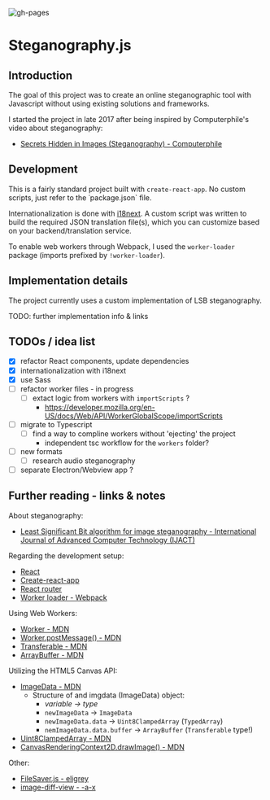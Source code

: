 ![gh-pages](https://github.com/thavixt/steganography-js-react/workflows/gh-pages/badge.svg)

# Steganography.js

## Introduction

The goal of this project was to create an online steganographic tool with Javascript without using existing solutions and frameworks.

I started the project in late 2017 after being inspired by Computerphile's video about steganography:
* [Secrets Hidden in Images (Steganography) - Computerphile](https://www.youtube.com/watch?v=TWEXCYQKyDc)

## Development

This is a fairly standard project built with `create-react-app`. No custom scripts, just refer to the ˙package.json` file.

Internationalization is done with [i18next](https://www.i18next.com/). A custom script was written to build the required JSON translation file(s), which you can customize based on your backend/translation service.

To enable web workers through Webpack, I used the `worker-loader` package (imports prefixed by `!worker-loader`).

## Implementation details

The project currently uses a custom implementation of LSB steganography.

TODO: further implementation info & links

## TODOs / idea list

- [x] refactor React components, update dependencies
- [x] internationalization with i18next
- [x] use Sass
- [ ] refactor worker files - in progress
  - [ ] extact logic from workers with `importScripts` ?
    - https://developer.mozilla.org/en-US/docs/Web/API/WorkerGlobalScope/importScripts
- [ ] migrate to Typescript
  - [ ] find a way to compline workers without 'ejecting' the project
    - independent tsc workflow for the `workers` folder?
- [ ] new formats
    - [ ] research audio steganography
- [ ] separate Electron/Webview app ?

## Further reading - links & notes

About steganography:
* [Least Significant Bit algorithm for image steganography - International Journal of Advanced Computer Technology (IJACT)](http://ijact.org/volume3issue4/IJ0340004.pdf)

Regarding the development setup:
* [React](https://reactjs.org/docs/hello-world.html)
* [Create-react-app](https://github.com/facebookincubator/create-react-app)
* [React router](https://reacttraining.com/react-router/web/guides/quick-start)
* [Worker loader - Webpack](https://github.com/webpack-contrib/worker-loader)

Using Web Workers:
* [Worker - MDN](https://developer.mozilla.org/en-US/docs/Web/API/Worker)
* [Worker.postMessage() - MDN](https://developer.mozilla.org/en-US/docs/Web/API/Worker/postMessage)
* [Transferable - MDN](https://developer.mozilla.org/en-US/docs/Web/API/Transferable)
* [ArrayBuffer - MDN](https://developer.mozilla.org/en-US/docs/Web/JavaScript/Reference/Global_Objects/ArrayBuffer)

Utilizing the HTML5 Canvas API:
* [ImageData - MDN](https://developer.mozilla.org/en-US/docs/Web/API/ImageData/ImageData)
    * Structure of and imgdata (ImageData) object:
        * *variable                   -> type*
        * `newImageData`             -> `ImageData`
        * `newImageData.data`        -> `Uint8ClampedArray` (`TypedArray`)
        * `nemImageData.data.buffer` -> `ArrayBuffer` (`Transferable` type!)
* [Uint8ClampedArray - MDN](https://developer.mozilla.org/en-US/docs/Web/JavaScript/Reference/Global_Objects/Uint8ClampedArray)
* [CanvasRenderingContext2D.drawImage() - MDN](https://developer.mozilla.org/en-US/docs/Web/API/CanvasRenderingContext2D/drawImage)

Other:
* [FileSaver.js - eligrey](https://github.com/eligrey/FileSaver.js/)
* [image-diff-view - -a-x](https://github.com/a-x-/image-diff-view)

